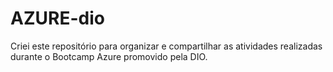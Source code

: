 # AZURE-dio
Criei este repositório para organizar e compartilhar as atividades realizadas durante o Bootcamp Azure promovido pela DIO.

